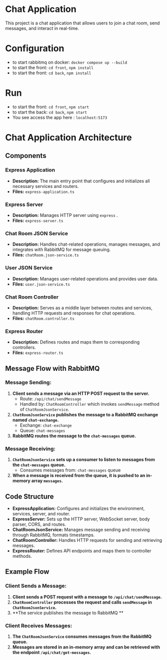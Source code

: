 # Chat Application

This project is a chat application that allows users to join a chat room, send messages, and interact in real-time.

# Configuration
- to start rabbitmq on docker: `docker compose up --build`
- to start the front: `cd front`,  `npm install`
- to start the front: `cd back`,  `npm install`


# Run
- to start the front: `cd front`,  `npm start`
- to start the back: `cd back`,  `npm start`
- You see access the app here : `localhost:5173`

# Chat Application Architecture

## Components

### Express Application
- **Description:** The main entry point that configures and initializes all necessary services and routers.
- **Files:** `express-application.ts`

### Express Server
- **Description:** Manages HTTP server using `express` .
- **Files:** `express-server.ts`

### Chat Room JSON Service
- **Description:** Handles chat-related operations, manages messages, and integrates with RabbitMQ for message queuing.
- **Files:** `chatRoom.json-service.ts`

### User JSON Service
- **Description:** Manages user-related operations and provides user data.
- **Files:** `user.json-service.ts`

### Chat Room Controller
- **Description:** Serves as a middle layer between routes and services, handling HTTP requests and responses for chat operations.
- **Files:** `chatRoom.controller.ts`

### Express Router
- **Description:** Defines routes and maps them to corresponding controllers.
- **Files:** `express-router.ts`

## Message Flow with RabbitMQ

### Message Sending:
1. **Client sends a message via an HTTP POST request to the server.**
   - Route: `/api/chat/sendMessage`
   - Handled by: `ChatRoomController` which invokes `sendMessage` method of `ChatRoomJsonService`.
2. **`ChatRoomJsonService` publishes the message to a RabbitMQ exchange named `chat-exchange`.**
   - Exchange: `chat-exchange`
   - Queue: `chat-messages`
3. **RabbitMQ routes the message to the `chat-messages` queue.**

### Message Receiving:
1. **`ChatRoomJsonService` sets up a consumer to listen to messages from the `chat-messages` queue.**
   - Consumes messages from: `chat-messages` queue
2. **When a message is received from the queue, it is pushed to an in-memory array `messages`.**

## Code Structure

- **ExpressApplication:** Configures and initializes the environment, services, server, and router.
- **ExpressServer:** Sets up the HTTP server, WebSocket server, body parser, CORS, and routes.
- **ChatRoomJsonService:** Manages message sending and receiving through RabbitMQ, formats timestamps.
- **ChatRoomController:** Handles HTTP requests for sending and retrieving messages.
- **ExpressRouter:** Defines API endpoints and maps them to controller methods.

## Example Flow

### Client Sends a Message:
1. **Client sends a POST request with a message to `/api/chat/sendMessage`.**
2. **`ChatRoomController` processes the request and calls `sendMessage` in `ChatRoomJsonService`.**
3. **The service publishes the message to RabbitMQ **

### Client Receives Messages:
1. **The `ChatRoomJsonService` consumes messages from the RabbitMQ queue.**
2. **Messages are stored in an in-memory array and can be retrieved with the endpoint `/api/chat/get-messages`.**

